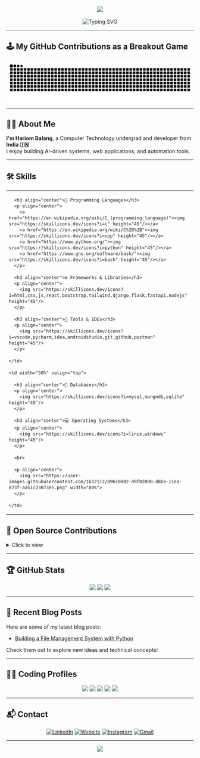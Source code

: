 <div align="center">
  <img src="https://c.tenor.com/qJ5evVs-_uUAAAAC/coding.gif" width="500">
</div>  

<p align="center">
  <img src="https://readme-typing-svg.herokuapp.com?font=Fira+Code&pause=1000&color=00C2CB&width=435&lines=Hi!+I'm+Hariom+Balang;Full-Stack+Developer+💻;AI+%26+ML+Enthusiast+🤖;Open+Source+Contributor+✨" alt="Typing SVG" />
</p>

---

## 🕹️ My GitHub Contributions as a Breakout Game

<p align="center">
  <img src="https://raw.githubusercontent.com/hariom710/hariom710/output/github-contribution-grid-snake.svg" alt="Snake animation" />
</p>

---


## 👨‍💻 About Me
**I'm Hariom Balang**, a Computer Technology undergrad and developer from **India 🇮🇳**  
I enjoy building AI-driven systems, web applications, and automation tools.

---

## :hammer_and_wrench: Skills  

<table>
  <tr>
    <td width="50%" valign="top">

      <h3 align="center">🧠 Programming Languages</h3>
      <p align="center">
        <a href="https://en.wikipedia.org/wiki/C_(programming_language)"><img src="https://skillicons.dev/icons?i=c" height="45"/></a>
        <a href="https://en.wikipedia.org/wiki/C%2B%2B"><img src="https://skillicons.dev/icons?i=cpp" height="45"/></a>
        <a href="https://www.python.org/"><img src="https://skillicons.dev/icons?i=python" height="45"/></a>
        <a href="https://www.gnu.org/software/bash/"><img src="https://skillicons.dev/icons?i=bash" height="45"/></a>
      </p>

      <h3 align="center">⚙️ Frameworks & Libraries</h3>
      <p align="center">
        <img src="https://skillicons.dev/icons?i=html,css,js,react,bootstrap,tailwind,django,flask,fastapi,nodejs" height="45"/>
      </p>

      <h3 align="center">🧰 Tools & IDEs</h3>
      <p align="center">
        <img src="https://skillicons.dev/icons?i=vscode,pycharm,idea,androidstudio,git,github,postman" height="45"/>
      </p>

    </td>

    <td width="50%" valign="top">

      <h3 align="center">💾 Databases</h3>
      <p align="center">
        <img src="https://skillicons.dev/icons?i=mysql,mongodb,sqlite" height="45"/>
      </p>

      <h3 align="center">💻 Operating Systems</h3>
      <p align="center">
        <img src="https://skillicons.dev/icons?i=linux,windows" height="45"/>
      </p>

      <br>

      <p align="center">
        <img src="https://user-images.githubusercontent.com/1612112/89610802-d9f02000-d8be-11ea-873f-aa51c23073e5.png" width="80%">
      </p>

    </td>
  </tr>
</table>



## 🧩 Open Source Contributions
<details>
<summary>Click to view</summary>
<br>
⭐ Coming soon — currently contributing to open-source Python and AI projects.
</details>

---

## 🏆 GitHub Stats

<p align="center">
  <img src="https://github-readme-stats.vercel.app/api?username=hariom710&show_icons=true&theme=tokyonight" height="150" />
  <img src="https://github-readme-streak-stats-salesp07.vercel.app?user=hariom710&theme=tokyonight" height="150" />
  <img src="https://github-readme-stats.vercel.app/api/top-langs/?username=hariom710&layout=compact&theme=tokyonight" height="150" />
</p>

---



## 🧠 Recent Blog Posts
Here are some of my latest blog posts:
- [Building a File Management System with Python](https://github.com/hariom710)

Check them out to explore new ideas and technical concepts!

---

## 👨‍💻 Coding Profiles

<div align="center">
 <a href="https://www.geeksforgeeks.org/user/hariombalang/"><img src="https://img.shields.io/badge/GeeksforGeeks-gray?style=for-the-badge&logo=geeksforgeeks&logoColor=35914c" /></a>
 <a href="https://leetcode.com/u/hariom71/"><img src="https://img.shields.io/badge/LeetCode-000000?style=for-the-badge&logo=LeetCode&logoColor=#d16c06" /></a>
 <a href="https://www.hackerrank.com/profile/hariombalang"><img src="https://img.shields.io/badge/-Hackerrank-2EC866?style=for-the-badge&logo=HackerRank&logoColor=white" /></a>
 <a href="https://www.codechef.com/users/hariom710"><img src="https://img.shields.io/badge/CodeChef-%23964B00.svg?style=for-the-badge&logo=CodeChef&logoColor=white" /></a>
 <a href="https://codeforces.com/profile/hariom71"><img src="https://img.shields.io/badge/Codeforces-%231F8ACB?style=for-the-badge&logo=Codeforces&logoColor=white" /></a>
</div>

---

## 📬 Contact

<p align="center">
  <a href="https://www.linkedin.com/in/hariombalang"><img src="https://img.icons8.com/color/48/linkedin.png" alt="LinkedIn"/></a>
  <a href="https://hariombalang.netlify.app/"><img src="https://img.icons8.com/doodle/48/domain.png" alt="Website"/></a>
  <a href="https://www.instagram.com/hariom_itself_/"><img src="https://img.icons8.com/color/48/instagram-new.png" alt="Instagram"/></a>
  <a href="mailto:hariombalang@gmail.com"><img src="https://img.icons8.com/fluency/48/gmail.png" alt="Gmail"/></a>
</p>

---

<p align="center">
  <img src="https://komarev.com/ghpvc/?username=hariom710&color=blueviolet&style=flat-square" />
</p>
